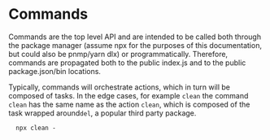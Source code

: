 # Commands

Commands are the top level API and are intended to be called both through the package manager (assume npx for the 
purposes of this documentation, but could also be pnmp/yarn dlx) or programmatically.  Therefore, commands are 
propagated both to the public index.js and to the public package.json/bin locations.

Typically, commands will orchestrate actions, which in turn will be composed of tasks.  In the edge cases, for 
example ``clean`` the command ``clean`` has the same name as the action ``clean``, which is composed of the task 
wrapped around``del``, a popular third party package.

````
  npx clean -
